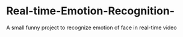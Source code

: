 # Real-time-Emotion-Recognition-
A small funny project to recognize emotion of face in real-time video
